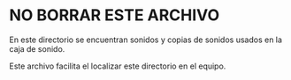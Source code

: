 # NO BORRAR ESTE ARCHIVO

En este directorio se encuentran sonidos y copias de sonidos usados en la caja de sonido.

Este archivo facilita el localizar este directorio en el equipo.
